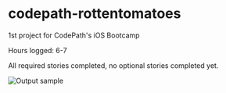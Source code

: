 codepath-rottentomatoes
=======================

1st project for CodePath's iOS Bootcamp


Hours logged: 6-7

All required stories completed, no optional stories completed yet.

![Output sample](https://github.com/davedive/codepath-rottentomatoes/blob/master/walkthrough.gif)
